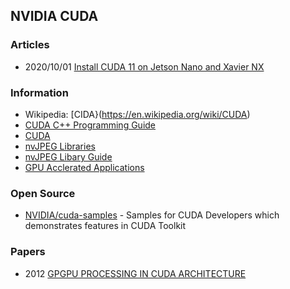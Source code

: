 ## NVIDIA CUDA


### Articles
- 2020/10/01 [Install CUDA 11 on Jetson Nano and Xavier NX](https://www.seeedstudio.com/blog/2020/07/29/install-cuda-11-on-jetson-nano-and-xavier-nx/)


### Information
- Wikipedia: [CIDA}(https://en.wikipedia.org/wiki/CUDA)
- [CUDA C++ Programming Guide](https://docs.nvidia.com/cuda/cuda-c-programming-guide/index.html)
- [CUDA](http://www.popflock.com/learn?s=CUDA)
- [nvJPEG Libraries](https://developer.nvidia.com/nvjpeg)
- [nvJPEG Libary Guide](https://www.clear.rice.edu/comp422/resources/cuda/pdf/nvJPEG.pdf)
- [GPU Acclerated Applications](https://www.nvidia.com/content/dam/en-zz/Solutions/Data-Center/tesla-product-literature/gpu-applications-catalog.pdf)


### Open Source
- [NVIDIA/cuda-samples](https://github.com/NVIDIA/cuda-samples) - Samples for CUDA Developers which demonstrates features in CUDA Toolkit


### Papers
- 2012 [GPGPU PROCESSING IN CUDA ARCHITECTURE](https://arxiv.org/pdf/1202.4347.pdf)



